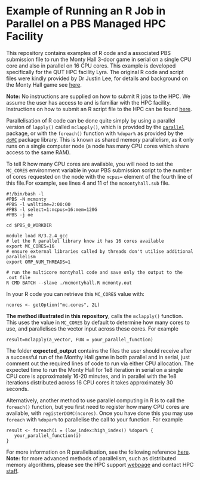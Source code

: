 # Example of Running an R Job in Parallel on a PBS Managed HPC Facility
This repository contains examples of R code and a associated PBS submission file to run the Monty Hall 3-door game in serial on a single CPU core and also in parallel on 16 CPU cores.
This example is developed specifically for the QUT HPC facility Lyra.
The original R code and script files were kindly provided by Dr Justin Lee, for details and background on the Monty Hall game see [here](https://en.wikipedia.org/wiki/Monty_Hall_problem).

**Note:** No instructions are supplied on how to submit R jobs to the HPC.
We assume the user has access to and is familiar with the HPC facility.
Instructions on how to submit an R script file to the HPC can be found [here](https://gist.github.com/brfitzpatrick/132cedf8206ef45abe41f3552819a909).

Parallelisation of R code can be done quite simply by using a parallel version of `lapply()` called `mclapply()`, which is provided by the [`parallel`](https://stat.ethz.ch/R-manual/R-devel/library/parallel/doc/parallel.pdf) package, or with the `foreach()` function with `%dopar%` as provided by the [`doMC`](https://cran.r-project.org/web/packages/doMC/index.html) package library. This is known as shared memory parallelism, as it only runs on a single computer node (a node has many CPU cores which share access to the same RAM).

To tell R how many CPU cores are available, you will need to set the `MC_CORES` environment variable in your PBS submission script to the number of cores requested on the node with the `ncpus=` element of the fourth line of this file.For example, see lines 4 and 11 of the `mcmontyhall.sub` file. 
```
#!/bin/bash -l
#PBS -N mcmonty
#PBS -l walltime=2:00:00
#PBS -l select=1:ncpus=16:mem=120G
#PBS -j oe

cd $PBS_O_WORKDIR

module load R/3.2.4_gcc
# let the R parallel library know it has 16 cores available
export MC_CORES=16
# ensure external libraries called by threads don't utilise additional parallelism
export OMP_NUM_THREADS=1

# run the multicore montyhall code and save only the output to the .out file
R CMD BATCH --slave ./mcmontyhall.R mcmonty.out
```

In your R code you can retrieve this `MC_CORES` value with:
```
ncores <- getOption("mc.cores", 2L)
```

**The method illustrated in this repository**, calls the `mclapply()` function. This uses the value in `MC_CORES` by default to determine how many cores to use, and parallelises the vector input across these cores. For example
```
result=mclapply(a_vector, FUN = your_parallel_function) 
```

The folder **expected_output** contains the files the user should receive after a successful run of the Monthy Hall game in both parallel and in serial, just comment out the required lines of code to run via either CPU allocation. The expected time to run the Monty Hall for 1e8 iteration in serial on a single CPU core is approximately 16-20 minutes, and in parallel with the 1e8 iterations distributed across 16 CPU cores it takes approximately 30 seconds.

Alternatively, another method to use parallel computing in R is to call the `foreach()` function, but you first need to register how many CPU cores are available, with `registerDOMC(ncores)`. Once you have done this you may use `foreach` with `%dopar%` to parallelise the call to your function. For example
```
result <- foreach(i = (low_index:high_index)) %dopar% {
   your_parallel_function(i)
}
```
For more information on R parallelisation, see the following reference [here](http://www.glennklockwood.com/data-intensive/r/parallel-options.html). **Note:** for more advanced methods of parallelism, such as distributed memory algorithms, please see the HPC support [webpage](http://www.itservices.qut.edu.au/researchteaching/hpc/) and contact HPC [staff](http://www.itservices.qut.edu.au/researchteaching/hpc/contact.jsp).
